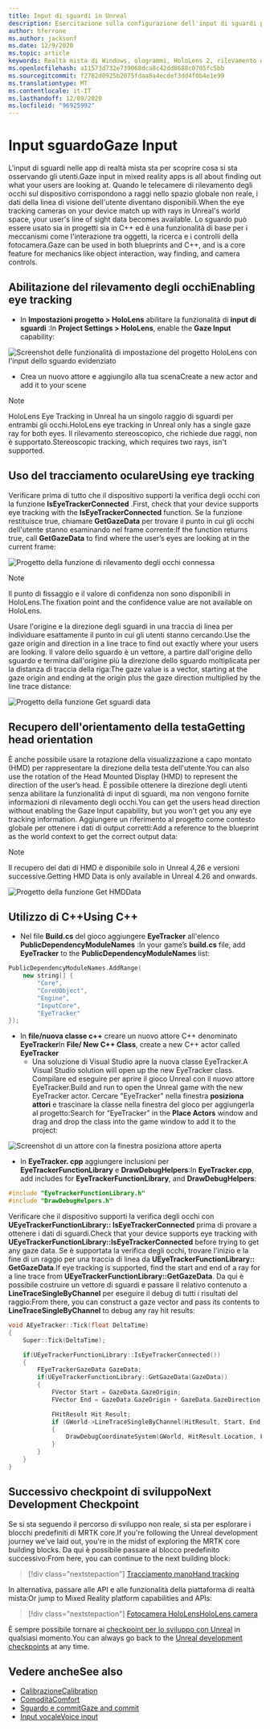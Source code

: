 ```yaml
---
title: Input di sguardi in Unreal
description: Esercitazione sulla configurazione dell'input di sguardi per HoloLens e Unreal Engine
author: hferrone
ms.author: jacksonf
ms.date: 12/9/2020
ms.topic: article
keywords: Realtà mista di Windows, ologrammi, HoloLens 2, rilevamento degli occhi, input di sguardi, visualizzazione montata su schermo, Unreal Engine, auricolare realtà mista, auricolare della realtà mista di Windows, auricolare della realtà virtuale
ms.openlocfilehash: a11573d732e739068dca8c42dd8688c0705fc5bb
ms.sourcegitcommit: f2782d0925b2075fdaa0a4ecdef3dd4f0b4e1e99
ms.translationtype: MT
ms.contentlocale: it-IT
ms.lasthandoff: 12/09/2020
ms.locfileid: "96925992"
---
```

# <a name="gaze-input"></a><span data-ttu-id="a8649-104">Input sguardo</span><span class="sxs-lookup"><span data-stu-id="a8649-104">Gaze Input</span></span>

<span data-ttu-id="a8649-105">L'input di sguardi nelle app di realtà mista sta per scoprire cosa si sta osservando gli utenti.</span><span class="sxs-lookup"><span data-stu-id="a8649-105">Gaze input in mixed reality apps is all about finding out what your users are looking at.</span></span> <span data-ttu-id="a8649-106">Quando le telecamere di rilevamento degli occhi sul dispositivo corrispondono a raggi nello spazio globale non reale, i dati della linea di visione dell'utente diventano disponibili.</span><span class="sxs-lookup"><span data-stu-id="a8649-106">When the eye tracking cameras on your device match up with rays in Unreal's world space, your user's line of sight data becomes available.</span></span> <span data-ttu-id="a8649-107">Lo sguardo può essere usato sia in progetti sia in C++ ed è una funzionalità di base per i meccanismi come l'interazione tra oggetti, la ricerca e i controlli della fotocamera.</span><span class="sxs-lookup"><span data-stu-id="a8649-107">Gaze can be used in both blueprints and C++, and is a core feature for mechanics like object interaction, way finding, and camera controls.</span></span>

## <a name="enabling-eye-tracking"></a><span data-ttu-id="a8649-108">Abilitazione del rilevamento degli occhi</span><span class="sxs-lookup"><span data-stu-id="a8649-108">Enabling eye tracking</span></span>

- <span data-ttu-id="a8649-109">In **Impostazioni progetto > HoloLens** abilitare la funzionalità di **input di sguardi** :</span><span class="sxs-lookup"><span data-stu-id="a8649-109">In **Project Settings > HoloLens**, enable the **Gaze Input** capability:</span></span>

![Screenshot delle funzionalità di impostazione del progetto HoloLens con l'input dello sguardo evidenziato](images/unreal-gaze-img-01.png)

- <span data-ttu-id="a8649-111">Crea un nuovo attore e aggiungilo alla tua scena</span><span class="sxs-lookup"><span data-stu-id="a8649-111">Create a new actor and add it to your scene</span></span>

> [!NOTE]
> <span data-ttu-id="a8649-112">HoloLens Eye Tracking in Unreal ha un singolo raggio di sguardi per entrambi gli occhi.</span><span class="sxs-lookup"><span data-stu-id="a8649-112">HoloLens eye tracking in Unreal only has a single gaze ray for both eyes.</span></span> <span data-ttu-id="a8649-113">Il rilevamento stereoscopico, che richiede due raggi, non è supportato.</span><span class="sxs-lookup"><span data-stu-id="a8649-113">Stereoscopic tracking, which requires two rays, isn't supported.</span></span>

## <a name="using-eye-tracking"></a><span data-ttu-id="a8649-114">Uso del tracciamento oculare</span><span class="sxs-lookup"><span data-stu-id="a8649-114">Using eye tracking</span></span>

<span data-ttu-id="a8649-115">Verificare prima di tutto che il dispositivo supporti la verifica degli occhi con la funzione **IsEyeTrackerConnected** .</span><span class="sxs-lookup"><span data-stu-id="a8649-115">First, check that your device supports eye tracking with the **IsEyeTrackerConnected** function.</span></span>  <span data-ttu-id="a8649-116">Se la funzione restituisce true, chiamare **GetGazeData** per trovare il punto in cui gli occhi dell'utente stanno esaminando nel frame corrente:</span><span class="sxs-lookup"><span data-stu-id="a8649-116">If the function returns true, call **GetGazeData** to find where the user’s eyes are looking at in the current frame:</span></span>

![Progetto della funzione di rilevamento degli occhi connessa](images/unreal-gaze-img-02.png)

> [!NOTE]
> <span data-ttu-id="a8649-118">Il punto di fissaggio e il valore di confidenza non sono disponibili in HoloLens.</span><span class="sxs-lookup"><span data-stu-id="a8649-118">The fixation point and the confidence value are not available on HoloLens.</span></span>

<span data-ttu-id="a8649-119">Usare l'origine e la direzione degli sguardi in una traccia di linea per individuare esattamente il punto in cui gli utenti stanno cercando.</span><span class="sxs-lookup"><span data-stu-id="a8649-119">Use the gaze origin and direction in a line trace to find out exactly where your users are looking.</span></span>  <span data-ttu-id="a8649-120">Il valore dello sguardo è un vettore, a partire dall'origine dello sguardo e termina dall'origine più la direzione dello sguardo moltiplicata per la distanza di traccia della riga:</span><span class="sxs-lookup"><span data-stu-id="a8649-120">The gaze value is a vector, starting at the gaze origin and ending at the origin plus the gaze direction multiplied by the line trace distance:</span></span>

![Progetto della funzione Get sguardi data](images/unreal-gaze-img-03.png)

## <a name="getting-head-orientation"></a><span data-ttu-id="a8649-122">Recupero dell'orientamento della testa</span><span class="sxs-lookup"><span data-stu-id="a8649-122">Getting head orientation</span></span>

<span data-ttu-id="a8649-123">È anche possibile usare la rotazione della visualizzazione a capo montato (HMD) per rappresentare la direzione della testa dell'utente.</span><span class="sxs-lookup"><span data-stu-id="a8649-123">You can also use the rotation of the Head Mounted Display (HMD) to represent the direction of the user’s head.</span></span> <span data-ttu-id="a8649-124">È possibile ottenere la direzione degli utenti senza abilitare la funzionalità di input di sguardi, ma non vengono fornite informazioni di rilevamento degli occhi.</span><span class="sxs-lookup"><span data-stu-id="a8649-124">You can get the users head direction without enabling the Gaze Input capability, but you won't get you any eye tracking information.</span></span>  <span data-ttu-id="a8649-125">Aggiungere un riferimento al progetto come contesto globale per ottenere i dati di output corretti:</span><span class="sxs-lookup"><span data-stu-id="a8649-125">Add a reference to the blueprint as the world context to get the correct output data:</span></span>

> [!NOTE]
> <span data-ttu-id="a8649-126">Il recupero dei dati di HMD è disponibile solo in Unreal 4,26 e versioni successive.</span><span class="sxs-lookup"><span data-stu-id="a8649-126">Getting HMD Data is only available in Unreal 4.26 and onwards.</span></span>

![Progetto della funzione Get HMDData](images/unreal-gaze-img-04.png)

## <a name="using-c"></a><span data-ttu-id="a8649-128">Utilizzo di C++</span><span class="sxs-lookup"><span data-stu-id="a8649-128">Using C++</span></span>

- <span data-ttu-id="a8649-129">Nel file **Build.cs** del gioco aggiungere **EyeTracker** all'elenco **PublicDependencyModuleNames** :</span><span class="sxs-lookup"><span data-stu-id="a8649-129">In your game’s **build.cs** file, add **EyeTracker** to the **PublicDependencyModuleNames** list:</span></span>

```cpp
PublicDependencyModuleNames.AddRange(
    new string[] {
        "Core",
        "CoreUObject",
        "Engine",
        "InputCore",
        "EyeTracker"
});
```

- <span data-ttu-id="a8649-130">In **file/nuova classe c++** creare un nuovo attore C++ denominato **EyeTracker**</span><span class="sxs-lookup"><span data-stu-id="a8649-130">In **File/ New C++ Class**, create a new C++ actor called **EyeTracker**</span></span>
    - <span data-ttu-id="a8649-131">Una soluzione di Visual Studio apre la nuova classe EyeTracker.</span><span class="sxs-lookup"><span data-stu-id="a8649-131">A Visual Studio solution will open up the new EyeTracker class.</span></span> <span data-ttu-id="a8649-132">Compilare ed eseguire per aprire il gioco Unreal con il nuovo attore EyeTracker.</span><span class="sxs-lookup"><span data-stu-id="a8649-132">Build and run to open the Unreal game with the new EyeTracker actor.</span></span>  <span data-ttu-id="a8649-133">Cercare "EyeTracker" nella finestra **posiziona attori** e trascinare la classe nella finestra del gioco per aggiungerla al progetto:</span><span class="sxs-lookup"><span data-stu-id="a8649-133">Search for “EyeTracker” in the **Place Actors** window and drag and drop the class into the game window to add it to the project:</span></span>

![Screenshot di un attore con la finestra posiziona attore aperta](images/unreal-gaze-img-06.png)

- <span data-ttu-id="a8649-135">In **EyeTracker. cpp** aggiungere inclusioni per **EyeTrackerFunctionLibrary** e **DrawDebugHelpers**:</span><span class="sxs-lookup"><span data-stu-id="a8649-135">In **EyeTracker.cpp**, add includes for **EyeTrackerFunctionLibrary**, and **DrawDebugHelpers**:</span></span>

```cpp
#include "EyeTrackerFunctionLibrary.h"
#include "DrawDebugHelpers.h"
```

<span data-ttu-id="a8649-136">Verificare che il dispositivo supporti la verifica degli occhi con **UEyeTrackerFunctionLibrary:: IsEyeTrackerConnected** prima di provare a ottenere i dati di sguardi.</span><span class="sxs-lookup"><span data-stu-id="a8649-136">Check that your device supports eye tracking with **UEyeTrackerFunctionLibrary::IsEyeTrackerConnected** before trying to get any gaze data.</span></span>  <span data-ttu-id="a8649-137">Se è supportata la verifica degli occhi, trovare l'inizio e la fine di un raggio per una traccia di linea da **UEyeTrackerFunctionLibrary:: GetGazeData**.</span><span class="sxs-lookup"><span data-stu-id="a8649-137">If eye tracking is supported, find the start and end of a ray for a line trace from **UEyeTrackerFunctionLibrary::GetGazeData**.</span></span> <span data-ttu-id="a8649-138">Da qui è possibile costruire un vettore di sguardi e passare il relativo contenuto a **LineTraceSingleByChannel** per eseguire il debug di tutti i risultati del raggio:</span><span class="sxs-lookup"><span data-stu-id="a8649-138">From there, you can construct a gaze vector and pass its contents to **LineTraceSingleByChannel** to debug any ray hit results:</span></span>

```cpp
void AEyeTracker::Tick(float DeltaTime)
{
    Super::Tick(DeltaTime);

    if(UEyeTrackerFunctionLibrary::IsEyeTrackerConnected())
    {
        FEyeTrackerGazeData GazeData;
        if(UEyeTrackerFunctionLibrary::GetGazeData(GazeData))
        {
            FVector Start = GazeData.GazeOrigin;
            FVector End = GazeData.GazeOrigin + GazeData.GazeDirection * 100;

            FHitResult Hit Result;
            if (GWorld->LineTraceSingleByChannel(HitResult, Start, End, ECollisionChannel::ECC_Visiblity))
            {
                DrawDebugCoordinateSystem(GWorld, HitResult.Location, FQuat::Identity.Rotator(), 10);
            }
        }
    }
}
```

## <a name="next-development-checkpoint"></a><span data-ttu-id="a8649-139">Successivo checkpoint di sviluppo</span><span class="sxs-lookup"><span data-stu-id="a8649-139">Next Development Checkpoint</span></span>

<span data-ttu-id="a8649-140">Se si sta seguendo il percorso di sviluppo non reale, si sta per esplorare i blocchi predefiniti di MRTK core.</span><span class="sxs-lookup"><span data-stu-id="a8649-140">If you're following the Unreal development journey we've laid out, you're in the midst of exploring the MRTK core building blocks.</span></span> <span data-ttu-id="a8649-141">Da qui è possibile passare al blocco predefinito successivo:</span><span class="sxs-lookup"><span data-stu-id="a8649-141">From here, you can continue to the next building block:</span></span>

> [!div class="nextstepaction"]
> [<span data-ttu-id="a8649-142">Tracciamento mano</span><span class="sxs-lookup"><span data-stu-id="a8649-142">Hand tracking</span></span>](unreal-hand-tracking.md)

<span data-ttu-id="a8649-143">In alternativa, passare alle API e alle funzionalità della piattaforma di realtà mista:</span><span class="sxs-lookup"><span data-stu-id="a8649-143">Or jump to Mixed Reality platform capabilities and APIs:</span></span>

> [!div class="nextstepaction"]
> [<span data-ttu-id="a8649-144">Fotocamera HoloLens</span><span class="sxs-lookup"><span data-stu-id="a8649-144">HoloLens camera</span></span>](unreal-hololens-camera.md)

<span data-ttu-id="a8649-145">È sempre possibile tornare ai [checkpoint per lo sviluppo con Unreal](unreal-development-overview.md#2-core-building-blocks) in qualsiasi momento.</span><span class="sxs-lookup"><span data-stu-id="a8649-145">You can always go back to the [Unreal development checkpoints](unreal-development-overview.md#2-core-building-blocks) at any time.</span></span>

## <a name="see-also"></a><span data-ttu-id="a8649-146">Vedere anche</span><span class="sxs-lookup"><span data-stu-id="a8649-146">See also</span></span>
* [<span data-ttu-id="a8649-147">Calibrazione</span><span class="sxs-lookup"><span data-stu-id="a8649-147">Calibration</span></span>](../../calibration.md)
* [<span data-ttu-id="a8649-148">Comodità</span><span class="sxs-lookup"><span data-stu-id="a8649-148">Comfort</span></span>](../../design/comfort.md)
* [<span data-ttu-id="a8649-149">Sguardo e commit</span><span class="sxs-lookup"><span data-stu-id="a8649-149">Gaze and commit</span></span>](../../design/gaze-and-commit.md)
* [<span data-ttu-id="a8649-150">Input vocale</span><span class="sxs-lookup"><span data-stu-id="a8649-150">Voice input</span></span>](../../out-of-scope/voice-design.md)
